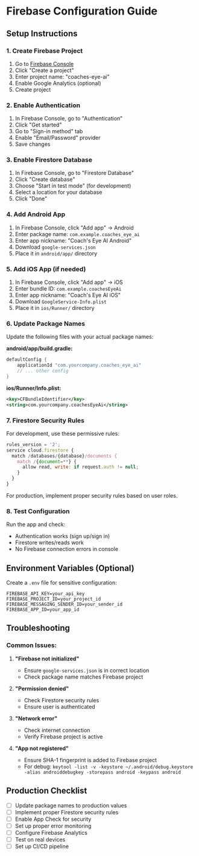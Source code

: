 # Firebase Configuration Guide

## Setup Instructions

### 1. Create Firebase Project

1. Go to [Firebase Console](https://console.firebase.google.com/)
2. Click "Create a project"
3. Enter project name: "coaches-eye-ai"
4. Enable Google Analytics (optional)
5. Create project

### 2. Enable Authentication

1. In Firebase Console, go to "Authentication"
2. Click "Get started"
3. Go to "Sign-in method" tab
4. Enable "Email/Password" provider
5. Save changes

### 3. Enable Firestore Database

1. In Firebase Console, go to "Firestore Database"
2. Click "Create database"
3. Choose "Start in test mode" (for development)
4. Select a location for your database
5. Click "Done"

### 4. Add Android App

1. In Firebase Console, click "Add app" → Android
2. Enter package name: `com.example.coaches_eye_ai`
3. Enter app nickname: "Coach's Eye AI Android"
4. Download `google-services.json`
5. Place it in `android/app/` directory

### 5. Add iOS App (if needed)

1. In Firebase Console, click "Add app" → iOS
2. Enter bundle ID: `com.example.coachesEyeAi`
3. Enter app nickname: "Coach's Eye AI iOS"
4. Download `GoogleService-Info.plist`
5. Place it in `ios/Runner/` directory

### 6. Update Package Names

Update the following files with your actual package names:

**android/app/build.gradle:**
```gradle
defaultConfig {
    applicationId "com.yourcompany.coaches_eye_ai"
    // ... other config
}
```

**ios/Runner/Info.plist:**
```xml
<key>CFBundleIdentifier</key>
<string>com.yourcompany.coachesEyeAi</string>
```

### 7. Firestore Security Rules

For development, use these permissive rules:

```javascript
rules_version = '2';
service cloud.firestore {
  match /databases/{database}/documents {
    match /{document=**} {
      allow read, write: if request.auth != null;
    }
  }
}
```

For production, implement proper security rules based on user roles.

### 8. Test Configuration

Run the app and check:
- Authentication works (sign up/sign in)
- Firestore writes/reads work
- No Firebase connection errors in console

## Environment Variables (Optional)

Create a `.env` file for sensitive configuration:

```env
FIREBASE_API_KEY=your_api_key
FIREBASE_PROJECT_ID=your_project_id
FIREBASE_MESSAGING_SENDER_ID=your_sender_id
FIREBASE_APP_ID=your_app_id
```

## Troubleshooting

### Common Issues:

1. **"Firebase not initialized"**
   - Ensure `google-services.json` is in correct location
   - Check package name matches Firebase project

2. **"Permission denied"**
   - Check Firestore security rules
   - Ensure user is authenticated

3. **"Network error"**
   - Check internet connection
   - Verify Firebase project is active

4. **"App not registered"**
   - Ensure SHA-1 fingerprint is added to Firebase project
   - For debug: `keytool -list -v -keystore ~/.android/debug.keystore -alias androiddebugkey -storepass android -keypass android`

## Production Checklist

- [ ] Update package names to production values
- [ ] Implement proper Firestore security rules
- [ ] Enable App Check for security
- [ ] Set up proper error monitoring
- [ ] Configure Firebase Analytics
- [ ] Test on real devices
- [ ] Set up CI/CD pipeline
